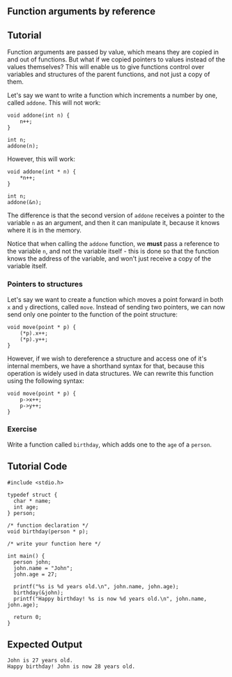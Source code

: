 Function arguments by reference
-------------------------------

Tutorial
--------

Function arguments are passed by value, which means they are copied in and out of functions. But what if we copied pointers to values instead of the values themselves? This will enable us to give functions control over variables and structures of the parent functions, and not just a copy of them. 

Let's say we want to write a function which increments a number by one, called `addone`. This will not work:

    void addone(int n) {
        n++;
    }

    int n;
    addone(n);

However, this will work:

    void addone(int * n) {
        *n++;
    }

    int n;
    addone(&n);

The difference is that the second version of `addone` receives a pointer to the variable `n` as an argument, and then it can manipulate it, because it knows where it is in the memory.

Notice that when calling the `addone` function, we **must** pass a reference to the variable `n`, and not the variable itself - this is done so that the function knows the address of the variable, and won't just receive a copy of the variable itself.

### Pointers to structures

Let's say we want to create a function which moves a point forward in both `x` and `y` directions, called `move`. Instead of sending two pointers, we can now send only one pointer to the function of the point structure:

    void move(point * p) {
        (*p).x++;
        (*p).y++;
    }

However, if we wish to dereference a structure and access one of it's internal members, we have a shorthand syntax for that, because this operation is widely used in data structures. We can rewrite this function using the following syntax:

    void move(point * p) {
        p->x++;
        p->y++;
    }

### Exercise

Write a function called `birthday`, which adds one to the `age` of a `person`.

Tutorial Code
-------------

	#include <stdio.h>

	typedef struct {
	  char * name;
	  int age;
	} person;

	/* function declaration */
	void birthday(person * p);

	/* write your function here */

	int main() {
	  person john;
	  john.name = "John";
	  john.age = 27;

	  printf("%s is %d years old.\n", john.name, john.age);
	  birthday(&john);
	  printf("Happy birthday! %s is now %d years old.\n", john.name, john.age);

	  return 0;
	}

Expected Output
---------------
	John is 27 years old.
	Happy birthday! John is now 28 years old.
